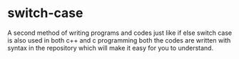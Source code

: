 # switch-case
A second method of writing programs and codes
just like if else switch case is also used in both c++ and c programming 
both the codes are written with syntax in the repository which will make it easy for you to understand.
